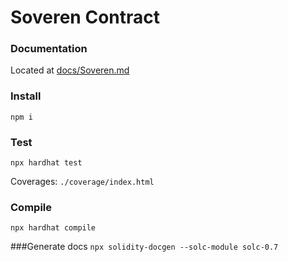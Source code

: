 # Soveren Contract

### Documentation
Located at [docs/Soveren.md]()

### Install
```npm i```

### Test
```npx hardhat test```

Coverages: ```./coverage/index.html```

### Compile
```npx hardhat compile```

###Generate docs
```npx solidity-docgen --solc-module solc-0.7```

